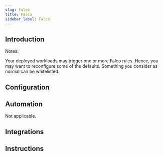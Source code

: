 ```yaml
---
slug: falco
title: Falco
sidebar_label: Falco
---
```


## Introduction
Notes:

Your deployed workloads may trigger one or more Falco rules. Hence, you may want to reconfigure some of the defaults. Something you consider as normal can be whitelisted.

## Configuration

## Automation

Not applicable.

## Integrations

## Instructions